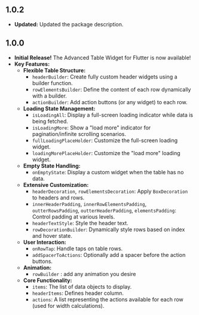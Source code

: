 ## 1.0.2
* **Updated:**  Updated the package description.

## 1.0.0

* **Initial Release!**  The Advanced Table Widget for Flutter is now available!
* **Key Features:**
    * **Flexible Table Structure:**
        *   `headerBuilder`:  Create fully custom header widgets using a builder function.
        *   `rowElementsBuilder`: Define the content of each row dynamically with a builder.
        *   `actionBuilder`: Add action buttons (or any widget) to each row.
    * **Loading State Management:**
        *   `isLoadingAll`:  Display a full-screen loading indicator while data is being fetched.
        *   `isLoadingMore`:  Show a "load more" indicator for pagination/infinite scrolling scenarios.
        *   `fullLoadingPlaceHolder`: Customize the full-screen loading widget.
        *   `loadingMorePlaceHolder`: Customize the "load more" loading widget.
    * **Empty State Handling:**
        *   `onEmptyState`:  Display a custom widget when the table has no data.
    * **Extensive Customization:**
        *   `headerDecoration`, `rowElementsDecoration`:  Apply `BoxDecoration` to headers and rows.
        *   `innerHeaderPadding`, `innerRowElementsPadding`, `outterRowsPadding`, `outterHeaderPadding`, `elementsPadding`: Control padding at various levels.
        *   `headerTextStyle`:  Style the header text.
        *   `rowDecorationBuilder`:  Dynamically style rows based on index and hover state.
    * **User Interaction:**
        *   `onRowTap`:  Handle taps on table rows.
        *   `addSpacerToActions`:  Optionally add a spacer before the action buttons.
   * **Animation:**
        *    `rowBuilder` : add any animation you desire
    * **Core Functionality:**
        *  `items`: The list of data objects to display.
        * `headerItems`: Defines header column.
        *   `actions`:  A list representing the actions available for each row (used for width calculations).